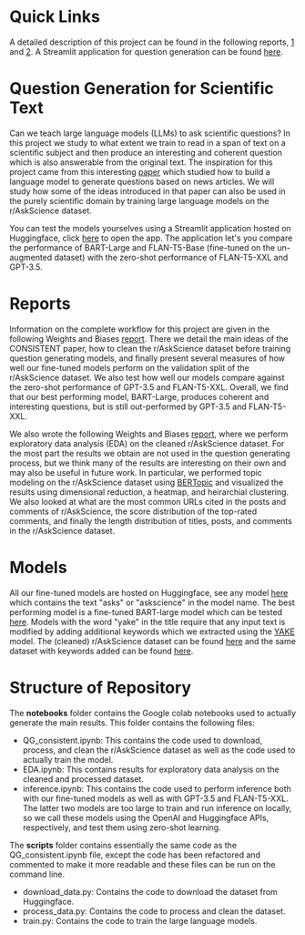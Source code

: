 # Quick Links
A detailed description of this project can be found in the following reports, <a href="https://api.wandb.ai/links/dmeltzer/7an677es">1</a> and <a href="https://wandb.ai/dmeltzer/Question_Generation/reports/Exploratory-Data-Analysis-for-r-AskScience--Vmlldzo0MjQwODg1">2</a>. A Streamlit application for question generation can be found <a href="https://huggingface.co/spaces/dhmeltzer/qg_generation">here</a>.

# Question Generation for Scientific Text

Can we teach large language models (LLMs) to ask scientific questions? 
In this project we study to what extent we train to read in a span of text on a scientific subject and then produce an interesting and coherent question which is also answerable from the original text. 
The inspiration for this project came from this interesting <a href="https://arxiv.org/abs/2210.11536">paper</a> which studied how to build a language model to generate questions based on news articles.
We will study how some of the ideas introduced in that paper can also be used in the purely scientific domain by training large language models on the r/AskScience dataset.
  
You can test the models yourselves using a Streamlit application hosted on Huggingface, click <a href="https://huggingface.co/spaces/dhmeltzer/qg_generation">here</a> to open the app. The application let's you compare the performance of BART-Large and FLAN-T5-Base (fine-tuned on the un-augmented dataset) with the zero-shot performance of FLAN-T5-XXL and GPT-3.5.

# Reports

Information on the complete workflow for this project are given in the following Weights and Biases <a href="https://api.wandb.ai/links/dmeltzer/7an677es">report</a>. There we detail the main ideas of the CONSISTENT paper, how to clean the r/AskScience dataset before training question generating models, and finally present several measures of how well our fine-tuned models perform on the validation split of the r/AskScience dataset.
We also test how well our models compare against the zero-shot performance of GPT-3.5 and FLAN-T5-XXL.
Overall, we find that our best performing model, BART-Large, produces coherent and interesting questions, but is still out-performed by GPT-3.5 and FLAN-T5-XXL. 

We also wrote the following Weights and Biases <a href="https://wandb.ai/dmeltzer/Question_Generation/reports/Exploratory-Data-Analysis-for-r-AskScience--Vmlldzo0MjQwODg1">report</a>, where we perform exploratory data analysis (EDA) on the cleaned r/AskScience dataset. For the most part the results we obtain are not used in the question generating process, but we think many of the results are interesting on their own and may also be useful in future work.
In particular, we performed topic modeling on the r/AskScience dataset using <a href="https://github.com/MaartenGr/BERTopic">BERTopic</a> and visualized the results using dimensional reduction, a heatmap, and heirarchial clustering. We also looked at what are the most common URLs cited in the posts and comments of r/AskScience, the score distribution of the top-rated comments, and finally the length distribution of titles, posts, and comments in the r/AskScience dataset.

# Models

All our fine-tuned models are hosted on Huggingface, see any model <a href="https://huggingface.co/dhmeltzer">here<a> which contains the text "asks" or "askscience" in the model name. The best performing model is a fine-tuned BART-large model which can be tested <a href="https://huggingface.co/dhmeltzer/bart-large_askscience-qg">here</a>. Models with the word "yake" in the title require that any input text is modified by adding additional keywords which we extracted using the <a href="https://github.com/LIAAD/yake">YAKE</a> model. The (cleaned) r/AskScience dataset can be found <a href="https://huggingface.co/datasets/dhmeltzer/ask-science-qg">here</a> and the same dataset with keywords added can be found <a href="https://huggingface.co/datasets/dhmeltzer/yake_top3_asks_cleaned">here</a>.

# Structure of Repository

The <b>notebooks</b> folder contains the Google colab notebooks used to actually generate the main results.
This folder contains the following files:
<ul>
  <li> QG_consistent.ipynb: This contains the code used to download, process, and clean the r/AskScience dataset as well as the code used to actually train the model.</li>
  <li> EDA.ipynb: This contains results for exploratory data analysis on the cleaned and processed dataset. </li>
  <li> inference.ipynb: This contains the code used to perform inference both with our fine-tuned models as well as with GPT-3.5 and FLAN-T5-XXL. The latter two models are too large to train and run inference on locally, so we call these models using the OpenAI and Huggingface APIs, respectively, and test them using zero-shot learning.
  </ul>

The <b>scripts</b> folder contains essentially the same code as the QG_consistent.ipynb file, except the code has been refactored and commented to make it more readable and these files can be run on the command line. 

<ul>
  <li>download_data.py: Contains the code to download the dataset from Huggingface.</li>
  <li>process_data.py: Contains the code to process and clean the dataset.</li>
  <li>train.py: Contains the code to train the large language models.</li>
  </ul>

